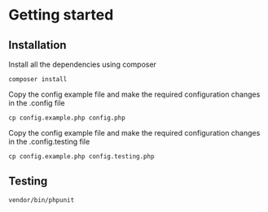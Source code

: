 # Getting started

## Installation

Install all the dependencies using composer

    composer install

Copy the config example file and make the required configuration changes in the .config file

    cp config.example.php config.php

Copy the config example file and make the required configuration changes in the .config.testing file

    cp config.example.php config.testing.php

## Testing

    vendor/bin/phpunit